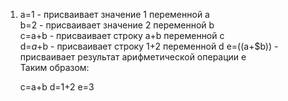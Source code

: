 1. a=1 - присваивает значение 1 переменной a  
b=2 - присваивает значение 2 переменной b  
c=a+b - присваивает строку a+b переменной c  
d=$a+$b - присваивает строку 1+2 переменной d
e=$(($a+$b)) - присваивает результат арифметической операции e  
Таким образом: 
  
    c=a+b
    d=1+2
    e=3
